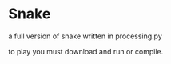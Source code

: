 # Snake

a full version of snake written in processing.py

to play you must download and run or compile.
